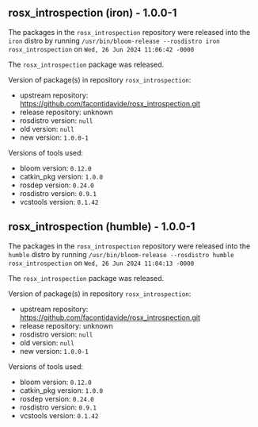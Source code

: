 ## rosx_introspection (iron) - 1.0.0-1

The packages in the `rosx_introspection` repository were released into the `iron` distro by running `/usr/bin/bloom-release --rosdistro iron rosx_introspection` on `Wed, 26 Jun 2024 11:06:42 -0000`

The `rosx_introspection` package was released.

Version of package(s) in repository `rosx_introspection`:

- upstream repository: https://github.com/facontidavide/rosx_introspection.git
- release repository: unknown
- rosdistro version: `null`
- old version: `null`
- new version: `1.0.0-1`

Versions of tools used:

- bloom version: `0.12.0`
- catkin_pkg version: `1.0.0`
- rosdep version: `0.24.0`
- rosdistro version: `0.9.1`
- vcstools version: `0.1.42`


## rosx_introspection (humble) - 1.0.0-1

The packages in the `rosx_introspection` repository were released into the `humble` distro by running `/usr/bin/bloom-release --rosdistro humble rosx_introspection` on `Wed, 26 Jun 2024 11:04:13 -0000`

The `rosx_introspection` package was released.

Version of package(s) in repository `rosx_introspection`:

- upstream repository: https://github.com/facontidavide/rosx_introspection.git
- release repository: unknown
- rosdistro version: `null`
- old version: `null`
- new version: `1.0.0-1`

Versions of tools used:

- bloom version: `0.12.0`
- catkin_pkg version: `1.0.0`
- rosdep version: `0.24.0`
- rosdistro version: `0.9.1`
- vcstools version: `0.1.42`


